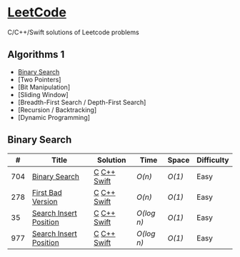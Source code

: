 # [LeetCode](https://leetcode.com/problemset/all/)
C/C++/Swift solutions of Leetcode problems

## Algorithms 1

* [Binary Search](https://github.com/MustafaNatur/LeetCode-Solutions#binary-search)
* [Two Pointers]
* [Bit Manipulation]
* [Sliding Window]
* [Breadth-First Search / Depth-First Search]
* [Recursion / Backtracking]
* [Dynamic Programming]


## Binary Search
|  #  | Title           |  Solution       |  Time           | Space           | Difficulty    |
|-----|---------------- | --------------- | --------------- | --------------- | ------------- |
704 | [Binary Search](https://leetcode.com/problems/binary-search/?envType=study-plan&id=algorithm-i) | [C](./C/Binary_Search.cpp) [C++](./C++/Binary_Search.cpp) [Swift](./Swift/Binary_Search.swift)| _O(n)_ | _O(1)_ | Easy ||
278 | [First Bad Version](https://leetcode.com/problems/first-bad-version/?envType=study-plan&id=algorithm-i) | [C](./C/Binary_Search.cpp) [C++](./C++/Binary_Search.cpp) [Swift](./Swift/First_Bad_Version.swift)| _O(n)_ | _O(1)_ | Easy ||
35 | [Search Insert Position](https://leetcode.com/problems/search-insert-position/) | [C](./C/Search_Insert_Position.c) [C++](./C++/Search_Insert_Position.cpp) [Swift](./Swift/Search_Insert_Position.swift)| _O(log n)_ | _O(1)_ | Easy ||
977 | [Search Insert Position](https://leetcode.com/problems/squares-of-a-sorted-array/?envType=study-plan&id=algorithm-i) | [C](./C/Squares_of_a_Sorted_Array.c) [C++](./C++/Squares_of_a_Sorted_Array.cpp) [Swift](./Swift/Squares_of_a_Sorted_Array.swift)| _O(log n)_ | _O(1)_ | Easy ||
